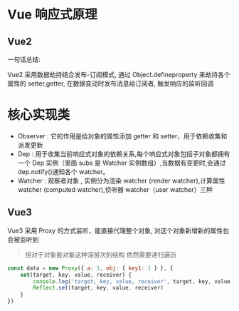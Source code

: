 <!-- Vue2 -->

# Vue 响应式原理

## Vue2

一句话总结:

Vue2 采用数据劫持结合发布-订阅模式, 通过 Object.defineproperty 来劫持各个属性的 setter,getter, 在数据变动时发布消息给订阅者, 触发响应的监听回调

# 核心实现类

- Observer : 它的作用是给对象的属性添加 getter 和 setter，用于依赖收集和派发更新
- Dep : 用于收集当前响应式对象的依赖关系,每个响应式对象包括子对象都拥有一个 Dep 实例（里面 subs 是 Watcher 实例数组）,当数据有变更时,会通过 dep.notify()通知各个 watcher。
- Watcher : 观察者对象 , 实例分为渲染 watcher (render watcher),计算属性 watcher (computed watcher),侦听器 watcher（user watcher）三种

<!-- TODO -->

## Vue3

Vue3 采用 Proxy 的方式监听，能直接代理整个对象, 对这个对象新增新的属性也会被监听到
> 但对于对象套对象这种深层次的结构 依然需要递归遍历

```js
const data = new Proxy({ a: 1, obj: { key1: 1 } }, {
    set(target, key, value, receiver) {
        console.log('target, key, value, receiver', target, key, value, receiver) 
        Reflect.set(target, key, value, receiver)
    }
})
```
